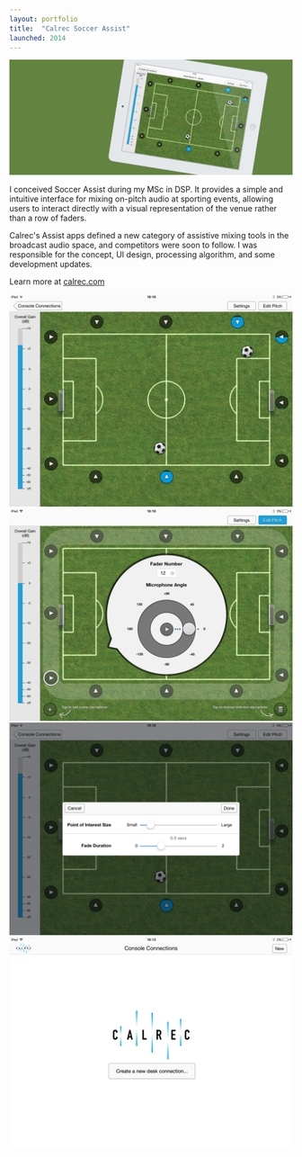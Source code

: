 ```yaml
---
layout: portfolio
title:  "Calrec Soccer Assist"
launched: 2014
---
```


<div class="post-image"><img src="/assets/images/portfolio/calrec-soccer-assist/hero.jpg"></div>

I conceived Soccer Assist during my MSc in DSP. It provides a simple and intuitive interface for mixing on-pitch audio at sporting events, allowing users to interact directly with a visual representation of the venue rather than a row of faders.

Calrec's Assist apps defined a new category of assistive mixing tools in the broadcast audio space, and competitors were soon to follow. I was responsible for the concept, UI design, processing algorithm, and some development updates.

Learn more at [calrec.com](calrec.com)

<div class="post-image-grid">
  <img src="/assets/images/portfolio/calrec-soccer-assist/soccer-assist-ui-1.jpg">
  <img src="/assets/images/portfolio/calrec-soccer-assist/soccer-assist-ui-2.jpg">
  <img src="/assets/images/portfolio/calrec-soccer-assist/soccer-assist-ui-3.jpg">
  <img src="/assets/images/portfolio/calrec-soccer-assist/soccer-assist-ui-4.jpg">
</div>
